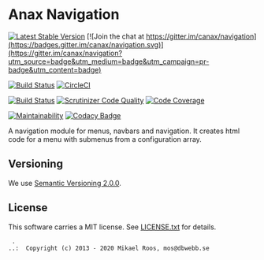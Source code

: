 Anax Navigation
========================

[![Latest Stable Version](https://poser.pugx.org/anax/navigation/v/stable)](https://packagist.org/packages/anax/navigation)
[![Join the chat at https://gitter.im/canax/navigation](https://badges.gitter.im/canax/navigation.svg)](https://gitter.im/canax/navigation?utm_source=badge&utm_medium=badge&utm_campaign=pr-badge&utm_content=badge)

[![Build Status](https://travis-ci.org/canax/navigation.svg?branch=master)](https://travis-ci.org/canax/navigation)
[![CircleCI](https://circleci.com/gh/canax/navigation.svg?style=svg)](https://circleci.com/gh/canax/navigation)

[![Build Status](https://scrutinizer-ci.com/g/canax/navigation/badges/build.png?b=master)](https://scrutinizer-ci.com/g/canax/navigation/build-status/master)
[![Scrutinizer Code Quality](https://scrutinizer-ci.com/g/canax/navigation/badges/quality-score.png?b=master)](https://scrutinizer-ci.com/g/canax/navigation/?branch=master)
[![Code Coverage](https://scrutinizer-ci.com/g/canax/navigation/badges/coverage.png?b=master)](https://scrutinizer-ci.com/g/canax/navigation/?branch=master)

[![Maintainability](https://api.codeclimate.com/v1/badges/34aa545900e6f847008a/maintainability)](https://codeclimate.com/github/canax/navigation/maintainability)
[![Codacy Badge](https://api.codacy.com/project/badge/Grade/dbcd686d6f27475f82b04cab145065a8)](https://www.codacy.com/app/mosbth/navigation?utm_source=github.com&amp;utm_medium=referral&amp;utm_content=canax/navigation&amp;utm_campaign=Badge_Grade)

A navigation module for menus, navbars and navigation. It creates html code for a menu with submenus from a configuration array.



Versioning
------------------

We use [Semantic Versioning 2.0.0](https://semver.org/spec/v2.0.0.html).



License
------------------

This software carries a MIT license. See [LICENSE.txt](LICENSE.txt) for details.



```
 .  
..:  Copyright (c) 2013 - 2020 Mikael Roos, mos@dbwebb.se
```
